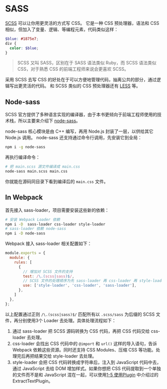 # SASS

[SCSS](http://sass-lang.com/) 可以让你用更灵活的方式写 CSS。 它是一种 CSS 预处理器，语法和 CSS 相似，但加入了变量、逻辑、等编程元素，代码类似这样：

```scss
$blue: #1875e7;　
div {
  color: $blue;
}
```

> SCSS 又叫 SASS，区别在于 SASS 语法类似 Ruby，而 SCSS 语法类似 CSS，对于熟悉 CSS 的前端工程师来说会更喜欢 SCSS。

采用 SCSS 去写 CSS 的好处在于可以方便地管理代码，抽离公共的部分，通过逻辑写出更灵活的代码。 和 SCSS 类似的 CSS 预处理器还有 [LESS](http://lesscss.org/) 等。

## Node-sass

SCSS 官方提供了多种语言实现的编译器，由于本书更倾向于前端工程师使用的技术栈，所以主要来介绍下 [node-sass](https://github.com/sass/node-sass)。

node-sass 核心模块是由 C++ 编写，再用 Node.js 封装了一层，以供给其它 Node.js 调用。 node-sass 还支持通过命令行调用，先安装它到全局：

```bash
npm i -g node-sass
```

再执行编译命令：

```bash
# 把 main.scss 源文件编译成 main.css
node-sass main.scss main.css
```

你就能在源码同目录下看到编译后的 `main.css` 文件。

## In Webpack

首先接入 sass-loader，项目需要安装这些新的依赖：

```bash
# 安装 Webpack Loader 依赖
npm i -D  sass-loader css-loader style-loader
# sass-loader 依赖 node-sass
npm i -D node-sass
```

Webpack 接入 sass-loader 相关配置如下：

```js
module.exports = {
  module: {
    rules: [
      {
        // 增加对 SCSS 文件的支持
        test: /\.(scss|sass)$/,
        // SCSS 文件的处理顺序为先 sass-loader 再 css-loader 再 style-loader
        use: ['style-loader', 'css-loader', 'sass-loader'],
      },
    ]
  },
};
```

以上配置通过正则 `/\.(scss|sass)$/` 匹配所有以 `.scss/sass` 为后缀的 SCSS 文件，再分别使用3个 Loader 去处理。具体处理流程如下：

1. 通过 sass-loader 把 SCSS 源码转换为 CSS 代码，再把 CSS 代码交给 css-loader 去处理。
2. css-loader 会找出 CSS 代码中的 `@import` 和 `url()` 这样的导入语句，告诉 Webpack 依赖这些资源。同时还支持 CSS Modules、压缩 CSS 等功能。处理完后再把结果交给 style-loader 去处理。
3. style-loader 会把 CSS 代码转换成字符串后，注入到 JavaScript 代码中去，通过 JavaScript 去给 DOM 增加样式。如果你想把 CSS 代码提取到一个单独的文件而不是和 JavaScript 混在一起，可以使用[1-5 使用Plugin](https://webpack.wuhaolin.cn/1入门/1-5使用Plugin.html) 中介绍过的 ExtractTextPlugin。

